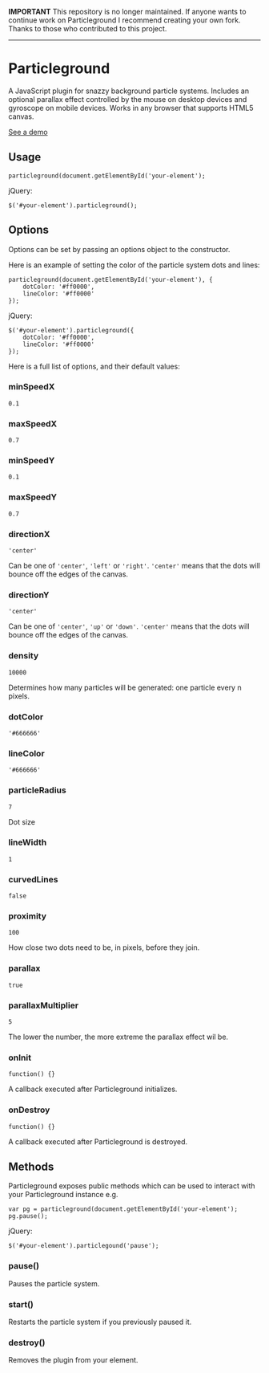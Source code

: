 **IMPORTANT** This repository is no longer maintained. If anyone wants to continue work on Particleground I recommend creating your own fork. Thanks to those who contributed to this project.

<hr>

Particleground
==============

A JavaScript plugin for snazzy background particle systems. Includes an optional parallax effect controlled by the mouse on desktop devices and gyroscope on mobile devices. Works in any browser that supports HTML5 canvas.

[See a demo](https://jnicol.github.io/particleground)

## Usage
    
    particleground(document.getElementById('your-element');

jQuery:

    $('#your-element').particleground();

## Options

Options can be set by passing an options object to the constructor.

Here is an example of setting the color of the particle system dots and lines:

    particleground(document.getElementById('your-element'), {
        dotColor: '#ff0000',
        lineColor: '#ff0000'
    });

jQuery:

    $('#your-element').particleground({
        dotColor: '#ff0000',
        lineColor: '#ff0000'
    });

Here is a full list of options, and their default values:

### minSpeedX

    0.1

### maxSpeedX

    0.7

### minSpeedY

    0.1

### maxSpeedY

    0.7

### directionX

    'center'

Can be one of `'center'`, `'left'` or `'right'`. `'center'` means that the dots will bounce off the edges of the canvas.

### directionY

    'center'

Can be one of `'center'`, `'up'` or `'down'`. `'center'` means that the dots will bounce off the edges of the canvas.

### density

    10000

Determines how many particles will be generated: one particle every n pixels.

### dotColor

    '#666666'

### lineColor

    '#666666'

### particleRadius

    7

Dot size

### lineWidth

    1

### curvedLines

    false

### proximity

    100

How close two dots need to be, in pixels, before they join.

### parallax

    true

### parallaxMultiplier

    5

The lower the number, the more extreme the parallax effect wil be.

### onInit

    function() {}

A callback executed after Particleground initializes.

### onDestroy

    function() {}

A callback executed after Particleground is destroyed.

## Methods

Particleground exposes public methods which can be used to interact with your Particleground instance e.g.

    var pg = particleground(document.getElementById('your-element');
    pg.pause(); 

jQuery:

    $('#your-element').particlegound('pause');

### pause()

Pauses the particle system.

### start()

Restarts the particle system if you previously paused it.

### destroy()

Removes the plugin from your element.



